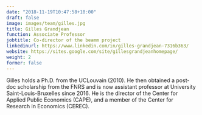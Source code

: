 ```yaml
---
date: "2018-11-19T10:47:58+10:00"
draft: false
image: images/team/gilles.jpg
title: Gilles Grandjean
function: Associate Professor
jobtitle: Co-director of the beamm project
linkedinurl: https://www.linkedin.com/in/gilles-grandjean-7316b363/
website: https://sites.google.com/site/gillesgrandjeanhomepage/
weight: 2
former: false
---
```


Gilles holds a Ph.D. from the UCLouvain (2010). He then obtained a post-doc scholarship from the FNRS and is now assistant professor at University Saint-Louis-Bruxelles since 2016. He is the director of the Center for Applied Public Economics (CAPE), and a member of the Center for Research in Economics (CEREC).